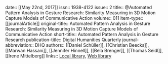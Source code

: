date:: [[May 22nd, 2017]]
issn:: 1938-4122
issue:: 2
title:: @Automated Pattern Analysis in Gesture Research: Similarity Measuring in 3D Motion Capture Models of Communicative Action
volume:: 011
item-type:: [[journalArticle]]
original-title:: Automated Pattern Analysis in Gesture Research: Similarity Measuring in 3D Motion Capture Models of Communicative Action
short-title:: Automated Pattern Analysis in Gesture Research
publication-title:: Digital Humanities Quarterly
journal-abbreviation:: DHQ
authors:: [[Daniel Schüller]], [[Christian Beecks]], [[Marwan Hassani]], [[Jennifer Hinnell]], [[Bela Brenger]], [[Thomas Seidl]], [[Irene Mittelberg]]
links:: [Local library](zotero://select/groups/2386895/items/RKZ78EYA), [Web library](https://www.zotero.org/groups/2386895/items/RKZ78EYA)
